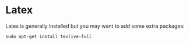 Latex
=====

Lates is generally installed but you may want to add some extra packages:

    sudo apt-get install texlive-full



    
